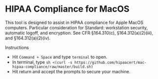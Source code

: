 # HIPAA Compliance for MacOS
This tool is designed to assist in HIPAA compliance for Apple MacOS computers. Particular consideration for Standard: workstation security, automatic logoff, and encryption. See CFR §164.310(c), §164.312(a)(2)(iii), and §164.312(a)(2)(iv).

Instructions
* Hit `Command + Space` and type `terminal` to open.
* In terminal, type `sh <(curl -s https://github.com/hipaacert/mac-hipaa-compliance/raw/master/build.sh)`
* Hit return and accept the prompts to secure your machine.
